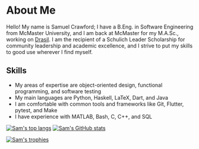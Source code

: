 # About Me

Hello! My name is Samuel Crawford; I have a B.Eng. in Software Engineering from McMaster University, and I am back at McMaster for my M.A.Sc., working on [Drasil](https://github.com/JacquesCarette/Drasil). I am the recipient of a Schulich Leader Scholarship for community leadership and academic excellence, and I strive to put my skills to good use wherever I find myself. 

## Skills
- My areas of expertise are object-oriented design, functional programming, and software testing
- My main languages are Python, Haskell, LaTeX, Dart, and Java
- I am comfortable with common tools and frameworks like Git, Flutter, pytest, and Make
- I have experience with MATLAB, Bash, C, C++, and SQL

[![Sam's top langs](https://github-readme-stats-sam-crawfords-projects.vercel.app/api/top-langs/?username=samm82&layout=compact&theme=transparent&hide=javascript,cmake&hide_border=true&custom_title=My%20Top%20Languages&langs_count=8)](https://github.com/anuraghazra/github-readme-stats) [![Sam's GitHub stats](https://github-readme-stats-sam-crawfords-projects.vercel.app/api?username=samm82&hide=stars&show=reviews,prs_merged_percentage&show_icons=true&theme=transparent&hide_border=true&custom_title=My%20GitHub%20Stats)](https://github.com/anuraghazra/github-readme-stats)

[![Sam's trophies](https://github-profile-trophy.vercel.app/?username=samm82&rank=-C&theme=gitdimmed&margin-w=5&no-frame=true)](https://github.com/ryo-ma/github-profile-trophy)


<!--
**samm82/samm82** is a ✨ _special_ ✨ repository because its `README.md` (this file) appears on your GitHub profile.

Here are some ideas to get you started:

- 🔭 I’m currently working on ...
- 🌱 I’m currently learning ...
- 👯 I’m looking to collaborate on ...
- 🤔 I’m looking for help with ...
- 💬 Ask me about ...
- 📫 How to reach me: ...
- 😄 Pronouns: ...
- ⚡ Fun fact: ...
-->
